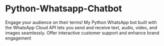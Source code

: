 # Python-Whatsapp-Chatbot
Engage your audience on their terms! My Python WhatsApp bot built with the WhatsApp Cloud API lets you send and receive text, audio, video, and images seamlessly. Offer interactive customer support and enhance brand engagement
